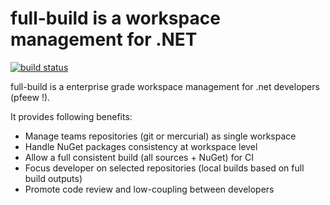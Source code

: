 full-build is a workspace management for .NET
=============================================
[![build status](https://ci.appveyor.com/api/projects/status/github/pchalamet/full-build?branch=master)](https://ci.appveyor.com/project/pchalamet/full-build)

full-build is a enterprise grade workspace management for .net developers (pfeew !).

It provides following benefits:
* Manage teams repositories (git or mercurial) as single workspace
* Handle NuGet packages consistency at workspace level
* Allow a full consistent build (all sources + NuGet) for CI
* Focus developer on selected repositories (local builds based on full build outputs)
* Promote code review and low-coupling between developers
